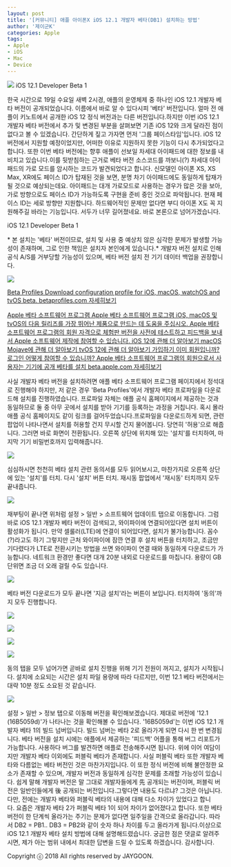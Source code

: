 ```yaml
---
layout: post
title: '[커뮤니티] 애플 아이폰X iOS 12.1 개발자 베타(DB1) 설치하는 방법'
author: '제이군K'
categories: Apple
tags:
- Apple
- iOS
- Mac
- Device
---
```



<script> location.href='https://cafe.naver.com/develoid/823682' ; </script>

<p>
 <p>
  <img src="https://dthumb-phinf.pstatic.net/?src=%22https%3A%2F%2Fblogfiles.pstatic.net%2FMjAxODA5MjBfMjM3%2FMDAxNTM3MzcxOTU2NDQw.2rl461ukic34ZWMMfC0dcQlK0RMLtDUBSSAH7UgkqzYg.Fh40qMM21Qij5tZHlG7paTC4temFCmM1gBg7qJPWgKgg.JPEG.nstop_%2Fwp_3187898011537371444272.jpg%22&amp;type=cafe_wa740">
  iOS 12.1 Developer Beta 1
 </p>

</p>

<p>
 <p>한국 시간으로 19일 수요일 새벽 2시경, 애플의 운영체제 중 하나인 iOS 12.1 개발자 베타 버전이 공개되었습니다. 이름에서 바로 알 수 있다시피 '베타' 버전입니다. 얼마 전 애플이 키노트에서 공개한 iOS 12 정식 버전과는 다른 버전입니다.하지만 이번 iOS 12.1 개발자 베타 버전에서 추가 및 변경된 부분을 살펴보면 기존 iOS 12와 크게 달라진 점이 없다고 볼 수 있겠습니다. 간단하게 짚고 가자면 먼저 '그룹 페이스타임'입니다. iOS 12 버전에서 지원할 예정이었지만, 어떠한 이유로 지원하지 못한 기능이 다시 추가되었다고 합니다. 또한 이번 베타 버전에는 향후 애플이 선보일 차세대 아이패드에 대한 정보를 내비치고 있습니다.이를 뒷받침하는 근거로 베타 버전 소스코드를 까보니(?) 차세대 아이패드의 가로 모드를 암시하는 코드가 발견되었다고 합니다. 신모델인 아이폰 XS, XS Max, XR에도 페이스 ID가 탑재된 것을 보면, 분명 차기 아이패드에도 동일하게 탑재가 될 것으로 예상되는데요. 아이패드는&nbsp;대개 가로모드로 사용하는 경우가 많은 것을 보아, 가로 방향으로도 페이스 ID가 가능하도록 구현을 준비 중인 것으로 파악됩니다. 현재 페이스 ID는 세로 방향만 지원합니다. 하드웨어적인 문제만 없다면 부디 아이폰 X도 꼭 지원해주길 바라는 기능입니다.&nbsp;서두가 너무 길어졌네요. 바로 본론으로 넘어가겠습니다.</p>

</p>

<p>
 <p>
  <p></p>

 </p>

</p>

<p>
 <p>
  <p>
   iOS 12.1 Developer Beta 1
  </p>

 </p>

</p>

<p>
 <p>* 본 설치는 '베타' 버전이므로, 설치 및 사용 중 예상치 않은 심각한 문제가 발생할 가능성이 존재하며, 그로 인한 책임은 설치자 본인에게 있습니다.* 개발자 버전 설치로 인해 공식 A/S를 거부당할 가능성이 있으며, 베타 버전 설치 전 기기 데이터 백업을 권장합니다.</p>

</p>

<p>
 <p>
  <img src="https://dthumb-phinf.pstatic.net/?src=%22https%3A%2F%2Fblogfiles.pstatic.net%2FMjAxODA5MjBfMjg1%2FMDAxNTM3MzczNDI3OTc1.nycDj8nxKcH3SpKksDQ8lrOiFybRjgO1uO59a3LCjTwg.vodYUafIx9EDq7R8TjpK0wDjmGYKjgnpxoLdwa7EKj8g.JPEG.nstop_%2FiOS12.1_Developer_Beta_1.jpg%22&amp;type=cafe_wa740">
 </p>

</p>

<p>
 <a href="https://betaprofiles.com/">   Beta Profiles Download configuration profile for iOS, macOS, watchOS and tvOS beta. betaprofiles.com    자세히보기 </a>
</p>

<p>
 <a href="https://beta.apple.com/sp/ko/betaprogram/">   Apple 베타 소프트웨어 프로그램 Apple 베타 소프트웨어 프로그램 iOS, macOS 및 tvOS의 다음 릴리즈를 가장 뛰어난 제품으로 만드는 데 도움을 주십시오. Apple 베타 소프트웨어 프로그램의 회원 자격으로 체험판 버전을 사전에 테스트하고 피드백을 보내서 Apple 소프트웨어 제작에 참여할 수 있습니다. iOS 12에 관해 더 알아보기 macOS Mojave에 관해 더 알아보기 tvOS 12에 관해 더 알아보기 가입하기 이미 회원입니까? 로그인 어떻게 참여할 수 있습니까? Apple 베타 소프트웨어 프로그램의 회원으로서 사용자는 기기에 공개 베타를 설치 beta.apple.com    자세히보기 </a>
</p>

<p>
 <p>사실 개발자 베타 버전을 설치하려면 애플 베타 소프트웨어 프로그램 페이지에서 정석대로 진행해야 하지만, 저 같은 경우 'Beta Profiles'에서 개발자 베타 프로파일을 다운로드해 설치를 진행하였습니다. 프로파일 자체는 애플 공식 홈페이지에서 제공하는 것과 동일하므로 둘 중 아무 곳에서 설치를 받아 기기를 등록하는 과정을 거칩니다. 혹시 몰라 애플 공식 홈페이지도 같이 링크를 걸어두었습니다.프로파일을 다운로드하게 되면, 관련 팝업이 나타나면서 설치를 허용할 건지 무시할 건지 물어봅니다. 당연히 '허용'으로 해줍니다. 그러면 바로 화면이 전환됩니다. 오른쪽 상단에 위치해 있는 '설치'를 터치하여, 마지막 기기 비밀번호까지 입력해줍니다.</p>

</p>

<p>
 <p>
  <img src="https://dthumb-phinf.pstatic.net/?src=%22https%3A%2F%2Fblogfiles.pstatic.net%2FMjAxODA5MjBfMjg4%2FMDAxNTM3MzczNDI4MDAz.nPY_fsC9jQx4hrWdNnowQyek0xYC3i0QUOMjNgUSrgYg.tpZ5Z-WCLu_0oW1_obK6WhsXd_zN6SgsmdMVlggstKQg.JPEG.nstop_%2FiOS12.1_Developer_Beta_2.jpg%22&amp;type=cafe_wa740">
 </p>

</p>

<p>
 <p>심심하시면 천천히 베타 설치 관련 동의서를 모두 읽어보시고, 마찬가지로 오른쪽 상단에 있는 '설치'를 터치. 다시 '설치' 버튼 터치. 재시동 팝업에서 '재시동' 터치까지 모두 끝내줍니다.</p>

</p>

<p>
 <p>
  <img src="https://dthumb-phinf.pstatic.net/?src=%22https%3A%2F%2Fblogfiles.pstatic.net%2FMjAxODA5MjBfMTg2%2FMDAxNTM3MzczNDI4MDAy.3njIk-VncPj_DN82t-RTATJZl9AxMiIlKSQvATf2BKMg.Ou-EaUSnyMTdf7TrUcuu3WZZ8TTdxuJKDRGgFIS9ERkg.JPEG.nstop_%2FiOS12.1_Developer_Beta_3.jpg%22&amp;type=cafe_wa740">
 </p>

</p>

<p>
 <p>재부팅이 끝나면 위처럼 설정 &gt; 일반 &gt; 소프트웨어 업데이트 탭으로 이동합니다. 그럼 바로 iOS 12.1 개발자 베타 버전이 검색되고, 와이파이에 연결되어있다면 설치 버튼이 활성화가 됩니다. 만약 셀룰러(LTE)에 연결이 되어있다면, 설치가 불가능합니다. 꼼수(?)라고도 하기 그렇지만 근처 와이파이에 잠깐 연결 후 설치 버튼을 터치하고, 조금만 기다렸다가 LTE로 전환시키는 방법을 쓰면 와이파이 연결 때와 동일하게 다운로드가 가능합니다. 네트워크 환경만 좋다면 대개 20분 내외로 다운로드를 마칩니다. 용량이 GB 단위면 조금 더 오래 걸릴 수도 있습니다.</p>

</p>

<p>
 <p>
  <img src="https://dthumb-phinf.pstatic.net/?src=%22https%3A%2F%2Fblogfiles.pstatic.net%2FMjAxODA5MjBfMzAw%2FMDAxNTM3MzczNDI4MDAx.uknTFvHWhDy8fmjkNGoaFJmzyhWEC21qow3bPnksn5Qg.QhUleORxzEqZxfIdad7eSe4w5mZwB1CJXePysSHZ4B4g.JPEG.nstop_%2FiOS12.1_Developer_Beta_4.jpg%22&amp;type=cafe_wa740">
 </p>

</p>

<p>
 <p>베타 버전 다운로드가 모두 끝나면 '지금 설치'라는 버튼이 보입니다. 터치하여 '동의'까지 모두 진행합니다.</p>

</p>

<p>
 <p>
  <img src="https://dthumb-phinf.pstatic.net/?src=%22https%3A%2F%2Fblogfiles.pstatic.net%2FMjAxODA5MjBfMjY0%2FMDAxNTM3Mzc1MjEzMzE3.9nXfx93xegQa3M20VhfzFzuu0y89moAPDOvQPjBIFWAg.Smur81G9Tzdh_FdhV3JposXwMKQgwHbY4_ne6GUcVBog.JPEG.nstop_%2Fimage_9751271741537375207438.jpg%22&amp;type=cafe_wa740">
 </p>

</p>

<p>
 <p>
  <img src="https://dthumb-phinf.pstatic.net/?src=%22https%3A%2F%2Fblogfiles.pstatic.net%2FMjAxODA5MjBfMTAx%2FMDAxNTM3Mzc1NTIyOTIz.NGd-WFHUhshhdW5lwZ6ve8A4DM9TvgVTZdCEke7QEcYg.GeXaDGyPLLA0BLB_9hiGCYGk4o-rwjK4WbrKHHpQqbUg.JPEG.nstop_%2Fimage_186541001537375507739.jpg%22&amp;type=cafe_wa740">
 </p>

</p>

<p>
 <p>
  <img src="https://dthumb-phinf.pstatic.net/?src=%22https%3A%2F%2Fblogfiles.pstatic.net%2FMjAxODA5MjBfMjU3%2FMDAxNTM3Mzc1NDM4NTMx.rxG2Hdpqw0eAtqMCr2_K0wkiqs7x3zZwGG6T3feapWYg.y6r6AFL4ea9iSvlmwk-kZwtEiJYVh2fa49YcXpXluvUg.JPEG.nstop_%2Fimage_2825057921537375426564.jpg%22&amp;type=cafe_wa740">
 </p>

</p>

<p>
 <p>
  <img src="https://dthumb-phinf.pstatic.net/?src=%22https%3A%2F%2Fblogfiles.pstatic.net%2FMjAxODA5MjBfMjAy%2FMDAxNTM3Mzc1NDMzNjA4.z2uBdeezRK1YcIeBfOX2p-J3DWD1ammvpens9kHZj7og.rp2tAICs1FSjqNBhm7M14gRlkT4aHQv679avDRJguaUg.JPEG.nstop_%2Fimage_5039110911537375426563.jpg%22&amp;type=cafe_wa740">
 </p>

</p>

<p>
 <p>동의 탭을 모두 넘어가면 곧바로 설치 진행을 위해 기기 전원이 꺼지고, 설치가 시작됩니다. 설치에 소요되는 시간은 설치 파일 용량에 따라 다르지만, 이번 12.1 베타 버전에서는 대략 10분 정도 소요된 것 같습니다.</p>

</p>

<p>
 <p>
  <img src="https://dthumb-phinf.pstatic.net/?src=%22https%3A%2F%2Fblogfiles.pstatic.net%2FMjAxODA5MjBfMTIw%2FMDAxNTM3MzczNDI3OTgx.mqp-ls2UogjcZ5J7gn8kmPBa9rW0TsGwO2_77sG8yf8g.49UBJAM_PXs_78FTVBaP-KU71uGE2JDT-eTQ6OOkSJkg.JPEG.nstop_%2FiOS12.1_Developer_Beta_5.jpg%22&amp;type=cafe_wa740">
 </p>

</p>

<p>
 <p>설정 &gt; 일반 &gt; 정보 탭으로 이동해 버전을 확인해보겠습니다. 제대로 버전에 '12.1 (16B5059d)'가 나타나는 것을 확인해볼 수 있습니다. '16B5059d'는 이번 iOS 12.1 개발자 베타 1의 빌드 넘버입니다. 빌드 넘버는 베타 2로 올라가게 되면 다시 한 번 변경됩니다. 베타 버전을 설치 시에는 애플에서 제공하는 '피드백' 어플을 통해 버그 리포트가 가능합니다. 사용하다 버그를 발견하면 애플로 전송해주시면 됩니다.&nbsp;위에 이어 여담이지만 개발자 베타 이외에도 퍼블릭 베타가 존재합니다. 사실 퍼블릭 베타 또한 개발자 베타와 다름없는 베타 버전인 것은 마찬가지입니다. 이 또한 정식 버전에 비해 불안정한 요소가 존재할 수 있으며, 개발자 버전과 동일하게 심각한 문제를 초래할 가능성이 있습니다. 쉽게 말해 개발자 버전은 말 그대로 개발자들에게 先 공개되는 버전이며, 퍼블릭 버전은 일반인들에게 後 공개되는 버전입니다.그렇다면 내용도 다르냐? 그것은 아닙니다. 다만, 전에는 개발자 베타와 퍼블릭 베타의 내용에 대해 다소 차이가 있었다고 합니다.&nbsp;요즘은 개발자 베타 2가 퍼블릭 베타 1이 되어 차이가 없어졌다고 합니다. 또한 베타 버전이 한 단계씩 올라가는 주기는 문제가 없다면 일주일을 간격으로 올라갑니다. 따라서 DB2 = PB1.. DB3 = PB2와 같이 숫자 하나 차이를 두고 올라가게 됩니다.이상으로 iOS 12.1 개발자 베타 설치 방법에 대해 설명해드렸습니다. 궁금한 점은 댓글로 알려주시면, 제가 아는 범위 내에서 최대한 답변을 드릴 수 있도록 하겠습니다. 감사합니다.</p>

</p>

<p>
 <p>
  <p></p>

 </p>

</p>

<p>
 <p>Copyright ⓒ 2018 All rights reserved by&nbsp;JAYGOON.</p>

</p>
